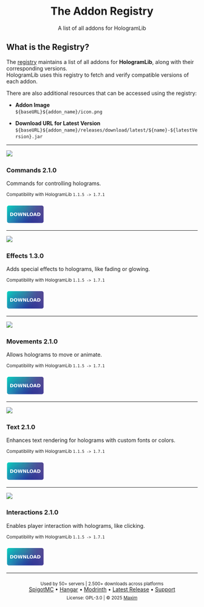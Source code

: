 <div align="center">
<h1>The Addon Registry</h1>
<p>A list of all addons for HologramLib</p>
</div>

## What is the Registry?
The [registry](registry.json) maintains a list of all addons for **HologramLib**, along with their corresponding versions.  
HologramLib uses this registry to fetch and verify compatible versions of each addon.

There are also additional resources that can be accessed using the registry:
- **Addon Image**   
  `${baseURL}${addon_name}/icon.png`

- **Download URL for Latest Version**  
  `${baseURL}${addon_name}/releases/download/latest/${name}-${latestVersion}.jar`

<hr>

<!-- ADDONS_START -->
<img src="https://github.com/HologramLib/Commands/icon.png" width="70"><br>
### Commands 2.1.0
Commands for controlling holograms.

<sup>Compatibility with HologramLib `1.1.5 -> 1.7.1`</sup>

<a href="https://github.com/HologramLib/Commands/releases/download/latest/Commands-2.1.0.jar">
  <img width="100px" src="download.svg" alt="Download"/>
</a>

<hr>

<img src="https://github.com/HologramLib/Effects/icon.png" width="70"><br>
### Effects 1.3.0
Adds special effects to holograms, like fading or glowing.

<sup>Compatibility with HologramLib `1.1.5 -> 1.7.1`</sup>

<a href="https://github.com/HologramLib/Effects/releases/download/latest/Effects-1.3.0.jar">
  <img width="100px" src="download.svg" alt="Download"/>
</a>

<hr>

<img src="https://github.com/HologramLib/Movements/icon.png" width="70"><br>
### Movements 2.1.0
Allows holograms to move or animate.

<sup>Compatibility with HologramLib `1.1.5 -> 1.7.1`</sup>

<a href="https://github.com/HologramLib/Movements/releases/download/latest/Movements-2.1.0.jar">
  <img width="100px" src="download.svg" alt="Download"/>
</a>

<hr>

<img src="https://github.com/HologramLib/Text/icon.png" width="70"><br>
### Text 2.1.0
Enhances text rendering for holograms with custom fonts or colors.

<sup>Compatibility with HologramLib `1.1.5 -> 1.7.1`</sup>

<a href="https://github.com/HologramLib/Text/releases/download/latest/Text-2.1.0.jar">
  <img width="100px" src="download.svg" alt="Download"/>
</a>

<hr>

<img src="https://github.com/HologramLib/Interactions/icon.png" width="70"><br>
### Interactions 2.1.0
Enables player interaction with holograms, like clicking.

<sup>Compatibility with HologramLib `1.1.5 -> 1.7.1`</sup>

<a href="https://github.com/HologramLib/Interactions/releases/download/latest/Interactions-2.1.0.jar">
  <img width="100px" src="download.svg" alt="Download"/>
</a>

<hr>

<!-- ADDONS_END -->

<div align="center">
  <sub>Used by 50+ servers | 2.500+ downloads across platforms</sub><br>
  <a href="https://www.spigotmc.org/resources/111746/">SpigotMC</a> •
  <a href="https://hangar.papermc.io/max1mde/HologramLib">Hangar</a> •
  <a href="https://modrinth.com/plugin/hologramlib">Modrinth</a> •
  <a href="https://github.com/HologramLib/HologramLib/releases/latest">Latest Release</a> •
  <a href="https://discord.gg/2UTkYj26B4">Support</a><br>
  <sub>License: GPL-3.0 | © 2025 <a href="https://github.com/max1mde/">Maxim</a></sub>
</div>
